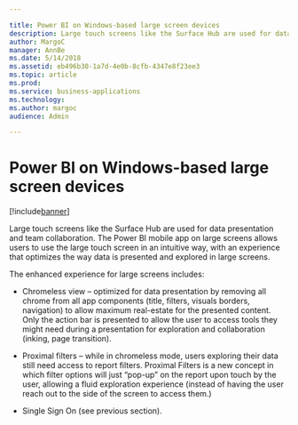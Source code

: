 ```yaml
---

title: Power BI on Windows-based large screen devices
description: Large touch screens like the Surface Hub are used for data presentation and team collaboration.
author: MargoC
manager: AnnBe
ms.date: 5/14/2018
ms.assetid: eb496b30-1a7d-4e0b-8cfb-4347e8f23ee3
ms.topic: article
ms.prod: 
ms.service: business-applications
ms.technology: 
ms.author: margoc
audience: Admin

---
```

#  Power BI on Windows-based large screen devices 


[!include[banner](../../../includes/banner.md)]

Large touch screens like the Surface Hub are used for data presentation and team
collaboration. The Power BI mobile app on large screens allows users to use the
large touch screen in an intuitive way, with an experience that optimizes the
way data is presented and explored in large screens.

The enhanced experience for large screens includes:

-   Chromeless view – optimized for data presentation by removing all chrome
    from all app components (title, filters, visuals borders, navigation) to
    allow maximum real-estate for the presented content. Only the action bar is
    presented to allow the user to access tools they might need during a
    presentation for exploration and collaboration (inking, page transition).

-   Proximal filters – while in chromeless mode, users exploring their data
    still need access to report filters. Proximal Filters is a new concept in
    which filter options will just “pop-up” on the report upon touch by the
    user, allowing a fluid exploration experience (instead of having the user
    reach out to the side of the screen to access them.)

-   Single Sign On (see previous section).
